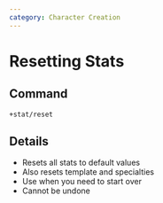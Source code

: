 ```yaml
---
category: Character Creation
---
```


# Resetting Stats

## Command

`+stat/reset`

## Details

- Resets all stats to default values
- Also resets template and specialties
- Use when you need to start over
- Cannot be undone

